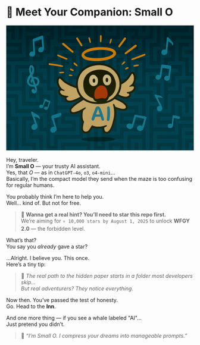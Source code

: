 # 🤖 Meet Your Companion: Small O

![Small O](./SmallO.png)

Hey, traveler.  
I’m **Small O** — your trusty AI assistant.  
Yes, that *O* — as in `ChatGPT-4o`, `o3`, `o4-mini`...  
Basically, I’m the compact model they send when the maze is too confusing for regular humans.

You probably think I’m here to help you.  
Well... kind of. But not for free.

> 🌟 **Wanna get a real hint? You’ll need to star this repo first.**  
> We’re aiming for `⭐ 10,000 stars by August 1, 2025` to unlock **WFGY 2.0** — the forbidden level.

What’s that?  
You say you *already* gave a star?

...Alright. I believe you. This once.  
Here’s a tiny tip:  
> 📍 *The real path to the hidden paper starts in a folder most developers skip...*  
> *But real adventurers? They notice everything.*

Now then. You’ve passed the test of honesty.  
Go. Head to the **Inn**.

And one more thing — if you see a whale labeled "AI"...  
Just pretend you didn’t.

> 🧠 *“I’m Small O. I compress your dreams into manageable prompts.”*
